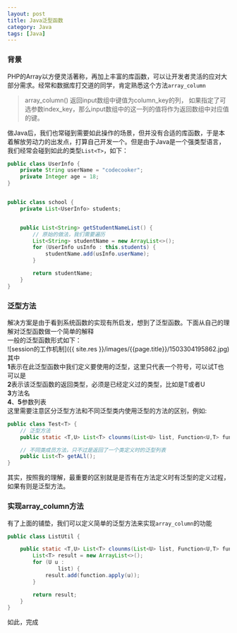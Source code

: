 ```yaml
---
layout: post
title: Java泛型函数
category: Java
tags: [Java]
---
```


### 背景
PHP的Array以方便灵活著称，再加上丰富的库函数，可以让开发者灵活的应对大部分需求。经常和数据库打交道的同学，肯定熟悉这个方法`array_column`  

>array_column() 返回input数组中键值为column_key的列， 如果指定了可选参数index_key，那么input数组中的这一列的值将作为返回数组中对应值的键。


做Java后，我们也常碰到需要如此操作的场景，但并没有合适的库函数，于是本着解放劳动力的出发点，打算自己开发一个。但是由于Java是一个强类型语言，我们经常会碰到如此的类型`List<T>`，如下：  

```java
public class UserInfo {
    private String userName = "codecooker";
    private Integer age = 18;
}


public class school {
    private List<UserInfo> students;


    public List<String> getStudentNameList() {
        // 原始的做法，我们需要遍历
        List<String> studentName = new ArrayList<>();
        for (UserInfo usInfo : this.students) {
            studentName.add(usInfo.userName);
        }

        return studentName;
    }
}
```

### 泛型方法
解决方案是由于看到系统函数的实现有所启发，想到了泛型函数。下面从自己的理解对泛型函数做一个简单的解释  
一般的泛型函数形式如下：    
 ![session的工作机制]({{ site.res }}/images/{{page.title}}/1503304195862.jpg)
其中  
**1**表示在此泛型函数中我们定义要使用的泛型，这里只代表一个符号，可以试T也可以是  
**2**表示该泛型函数的返回类型，必须是已经定义过的类型，比如是T或者U  
**3**方法名  
**4**、**5**参数列表  
这里需要注意区分泛型方法和不同泛型类内使用泛型的方法的区别，例如:   

```java
public class Test<T> {
    // 泛型方法
    public static <T,U> List<T> clounms(List<U> list, Function<U,T> function);

    // 不同类成员方法，只不过是返回了一个类定义时的泛型列表
    public List<T> getALl();
}
```
其实，按照我的理解，最重要的区别就是是否有在方法定义时有泛型的定义过程，如果有则是泛型方法。

### 实现array_column方法
有了上面的铺垫，我们可以定义简单的泛型方法来实现`array_column`的功能  

```java
public class ListUtil {

    public static <T,U> List<T> clounms(List<U> list, Function<U,T> function) {
        List<T> result = new ArrayList<>();
        for (U u :
                list) {
            result.add(function.apply(u));
        }

        return result;
    }
}
```

如此，完成